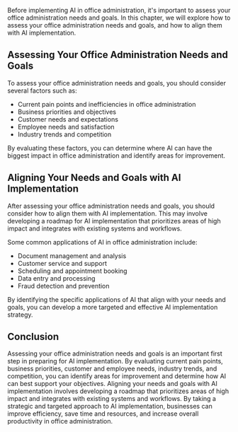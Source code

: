 
Before implementing AI in office administration, it's important to assess your office administration needs and goals. In this chapter, we will explore how to assess your office administration needs and goals, and how to align them with AI implementation.

Assessing Your Office Administration Needs and Goals
----------------------------------------------------

To assess your office administration needs and goals, you should consider several factors such as:

* Current pain points and inefficiencies in office administration
* Business priorities and objectives
* Customer needs and expectations
* Employee needs and satisfaction
* Industry trends and competition

By evaluating these factors, you can determine where AI can have the biggest impact in office administration and identify areas for improvement.

Aligning Your Needs and Goals with AI Implementation
----------------------------------------------------

After assessing your office administration needs and goals, you should consider how to align them with AI implementation. This may involve developing a roadmap for AI implementation that prioritizes areas of high impact and integrates with existing systems and workflows.

Some common applications of AI in office administration include:

* Document management and analysis
* Customer service and support
* Scheduling and appointment booking
* Data entry and processing
* Fraud detection and prevention

By identifying the specific applications of AI that align with your needs and goals, you can develop a more targeted and effective AI implementation strategy.

Conclusion
----------

Assessing your office administration needs and goals is an important first step in preparing for AI implementation. By evaluating current pain points, business priorities, customer and employee needs, industry trends, and competition, you can identify areas for improvement and determine how AI can best support your objectives. Aligning your needs and goals with AI implementation involves developing a roadmap that prioritizes areas of high impact and integrates with existing systems and workflows. By taking a strategic and targeted approach to AI implementation, businesses can improve efficiency, save time and resources, and increase overall productivity in office administration.
